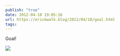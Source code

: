 ```yaml
---
publish: "true"
date: 2012-04-10 19:05:16
url: https://ericmwalk.blog/2012/04/10/goal.html
tags: 
---
```


Goal!

![](https://ericmwalk.blog/uploads/2022/03ccb5e064.jpg)